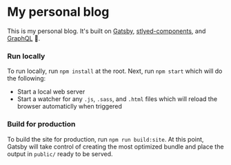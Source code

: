 # My personal blog

This is my personal blog. It's built on [Gatsby](https://www.gatsbyjs.org/), [stlyed-components](https://www.styled-components.com/), and [GraphQL](https://graphql.org/) 🚀.

### Run locally

To run locally, run `npm install` at the root. Next, run `npm start` which will do the following:

- Start a local web server
- Start a watcher for any `.js`, `.sass`, and `.html` files which will reload the browser automaticlly when triggered

### Build for production

To build the site for production, run `npm run build:site`. At this point, Gatsby will take control of creating the most optimized bundle and place the output in `public/` ready to be served.
